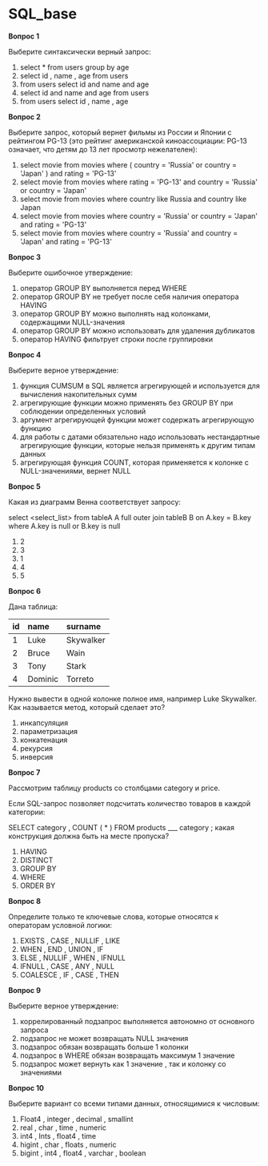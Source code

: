 # **SQL\_base**

**Вопрос 1**

Выберите синтаксически верный запрос:

1. select \* from users group by age  
2. select id , name , age from users  
3. from users select id and name and age  
4. select id and name and age from users  
5. from users select id , name , age

**Вопрос 2**

Выберите запрос, который вернет фильмы из России и Японии с рейтингом PG-13 (это рейтинг американской киноассоциации: PG-13 означает, что детям до 13 лет просмотр нежелателен):

1. select movie from movies where ( country \= 'Russia' or country \= 'Japan' ) and rating \= 'PG-13'  
2. select movie from movies where rating \= 'PG-13' and country \= 'Russia' or country \= 'Japan'  
3. select movie from movies where country like Russia and country like Japan  
4. select movie from movies where country \= 'Russia' or country \= 'Japan' and rating \= 'PG-13'  
5. select movie from movies where country \= 'Russia' and country \= 'Japan' and rating \= 'PG-13'

**Вопрос 3**

Выберите ошибочное утверждение:

1. оператор GROUP BY выполняется перед WHERE  
2. оператор GROUP BY не требует после себя наличия оператора HAVING  
3. оператор GROUP BY можно выполнять над колонками, содержащими NULL-значения  
4. оператор GROUP BY можно использовать для удаления дубликатов  
5. оператор HAVING фильтрует строки после группировки

**Вопрос 4**

Выберите верное утверждение:

1. функция CUMSUM в SQL является агрегирующей и используется для вычисления накопительных сумм  
2. агрегирующие функции можно применять без GROUP BY при соблюдении определенных условий  
3. аргумент агрегирующей функции может содержать агрегирующую функцию  
4. для работы с датами обязательно надо использовать нестандартные агрегирующие функции, которые нельзя применять к другим типам данных  
5. агрегирующая функция COUNT, которая применяется к колонке с NULL-значениями, вернет NULL

**Вопрос 5**

Какая из диаграмм Венна соответствует запросу:

select \<select\_list\> from tableA A full outer join tableB B on A.key \= B.key where A.key is null or B.key is null

1. 2  
2. 3  
3. 1  
4. 4  
5. 5

**Вопрос 6**

Дана таблица:

| id | name | surname |
| :---- | :---- | :---- |
| 1 | Luke | Skywalker |
| 2 | Bruce | Wain |
| 3 | Tony | Stark |
| 4 | Dominic | Torreto |

Нужно вывести в одной колонке полное имя, например Luke Skywalker. Как называется метод, который сделает это?

1. инкапсуляция  
2. параметризация  
3. конкатенация  
4. рекурсия  
5. инверсия

**Вопрос 7**

Рассмотрим таблицу products со столбцами category и price.

Если SQL-запрос позволяет подсчитать количество товаров в каждой категории:

SELECT category , COUNT ( \* ) FROM products \_\_\_ category ; какая конструкция должна быть на месте пропуска?

1. HAVING  
2. DISTINCT  
3. GROUP BY  
4. WHERE  
5. ORDER BY

**Вопрос 8**

Определите только те ключевые слова, которые относятся к операторам условной логики:

1. EXISTS , CASE , NULLIF , LIKE  
2. WHEN , END , UNION , IF  
3. ELSE , NULLIF , WHEN , IFNULL  
4. IFNULL , CASE , ANY , NULL  
5. COALESCE , IF , CASE , THEN

**Вопрос 9**

Выберите верное утверждение:

1. коррелированный подзапрос выполняется автономно от основного запроса  
2. подзапрос не может возвращать NULL значения  
3. подзапрос обязан возвращать больше 1 колонки  
4. подзапрос в WHERE обязан возвращать максимум 1 значение  
5. подзапрос может вернуть как 1 значение , так и колонку со значениями

**Вопрос 10**

Выберите вариант со всеми типами данных, относящимися к числовым:

1. Float4 , integer , decimal , smallint  
2. real , char , time , numeric  
3. int4 , Ints , float4 , time  
4. higint , char , floats , numeric  
5. bigint , int4 , float4 , varchar , boolean